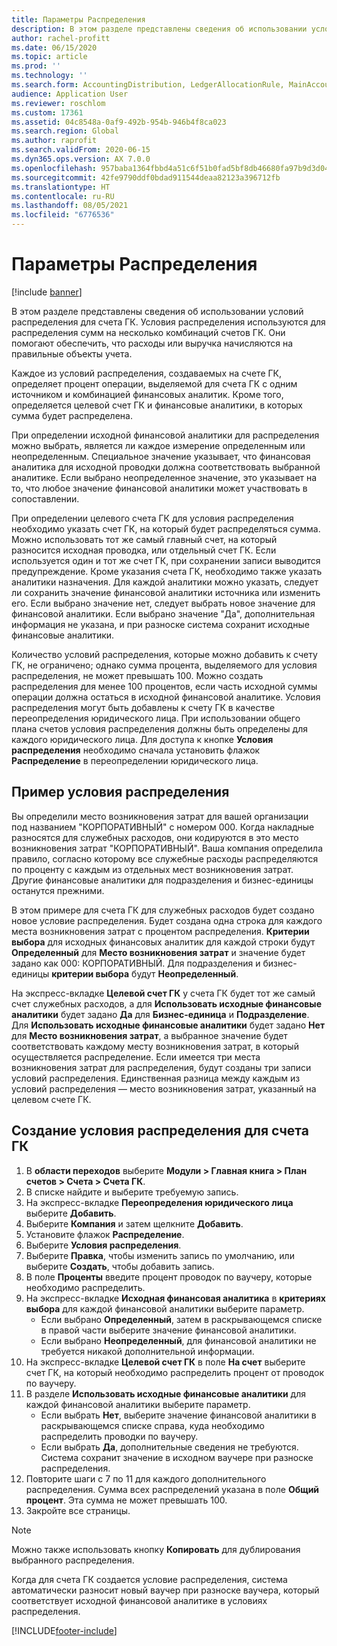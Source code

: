 ```yaml
---
title: Параметры Распределения
description: В этом разделе представлены сведения об использовании условий распределения для счета ГК.
author: rachel-profitt
ms.date: 06/15/2020
ms.topic: article
ms.prod: ''
ms.technology: ''
ms.search.form: AccountingDistribution, LedgerAllocationRule, MainAccount, AllocationTerms
audience: Application User
ms.reviewer: roschlom
ms.custom: 17361
ms.assetid: 04c8548a-0af9-492b-954b-946b4f8ca023
ms.search.region: Global
ms.author: raprofit
ms.search.validFrom: 2020-06-15
ms.dyn365.ops.version: AX 7.0.0
ms.openlocfilehash: 957baba1364fbbd4a51c6f51b0fad5bf8db46680fa97b9d3d0474dc015064609
ms.sourcegitcommit: 42fe9790ddf0bdad911544deaa82123a396712fb
ms.translationtype: HT
ms.contentlocale: ru-RU
ms.lasthandoff: 08/05/2021
ms.locfileid: "6776536"
---
```

# <a name="allocation-terms"></a>Параметры Распределения

[!include [banner](../includes/banner.md)]

В этом разделе представлены сведения об использовании условий распределения для счета ГК. Условия распределения используются для распределения сумм на несколько комбинаций счетов ГК. Они помогают обеспечить, что расходы или выручка начисляются на правильные объекты учета.

Каждое из условий распределения, создаваемых на счете ГК, определяет процент операции, выделяемой для счета ГК с одним источником и комбинацией финансовых аналитик. Кроме того, определяется целевой счет ГК и финансовые аналитики, в которых сумма будет распределена. 

При определении исходной финансовой аналитики для распределения можно выбрать, является ли каждое измерение определенным или неопределенным. Специальное значение указывает, что финансовая аналитика для исходной проводки должна соответствовать выбранной аналитике. Если выбрано неопределенное значение, это указывает на то, что любое значение финансовой аналитики может участвовать в сопоставлении.

При определении целевого счета ГК для условия распределения необходимо указать счет ГК, на который будет распределяться сумма. Можно использовать тот же самый главный счет, на который разносится исходная проводка, или отдельный счет ГК. Если используется один и тот же счет ГК, при сохранении записи выводится предупреждение. Кроме указания счета ГК, необходимо также указать аналитики назначения. Для каждой аналитики можно указать, следует ли сохранить значение финансовой аналитики источника или изменить его. Если выбрано значение нет, следует выбрать новое значение для финансовой аналитики. Если выбрано значение "Да", дополнительная информация не указана, и при разноске система сохранит исходные финансовые аналитики.

Количество условий распределения, которые можно добавить к счету ГК, не ограничено; однако сумма процента, выделяемого для условия распределения, не может превышать 100. Можно создать распределения для менее 100 процентов, если часть исходной суммы операции должна остаться в исходной финансовой аналитике. Условия распределения могут быть добавлены к счету ГК в качестве переопределения юридического лица. При использовании общего плана счетов условия распределения должны быть определены для каждого юридического лица. Для доступа к кнопке **Условия распределения** необходимо сначала установить флажок **Распределение** в переопределении юридического лица.

## <a name="allocation-term-example"></a>Пример условия распределения
Вы определили место возникновения затрат для вашей организации под названием "КОРПОРАТИВНЫЙ" с номером 000. Когда накладные разносятся для служебных расходов, они кодируются в это место возникновения затрат "КОРПОРАТИВНЫЙ". Ваша компания определила правило, согласно которому все служебные расходы распределяются по проценту с каждым из отдельных мест возникновения затрат. Другие финансовые аналитики для подразделения и бизнес-единицы останутся прежними.

В этом примере для счета ГК для служебных расходов будет создано новое условие распределения. Будет создана одна строка для каждого места возникновения затрат с процентом распределения. **Критерии выбора** для исходных финансовых аналитик для каждой строки будут **Определенный** для **Место возникновения затрат** и значение будет задано как 000: КОРПОРАТИВНЫЙ. Для подразделения и бизнес-единицы **критерии выбора** будут **Неопределенный**.

На экспресс-вкладке **Целевой счет ГК** у счета ГК будет тот же самый счет служебных расходов, а для **Использовать исходные финансовые аналитики** будет задано **Да** для **Бизнес-единица** и **Подразделение**. Для **Использовать исходные финансовые аналитики** будет задано **Нет** для **Место возникновения затрат**, а выбранное значение будет соответствовать каждому месту возникновения затрат, в который осуществляется распределение. Если имеется три места возникновения затрат для распределения, будут созданы три записи условий распределения. Единственная разница между каждым из условий распределения — место возникновения затрат, указанный на целевом счете ГК.

## <a name="create-an-allocation-term-on-a-main-account"></a>Создание условия распределения для счета ГК

1. В **области переходов** выберите **Модули > Главная книга > План счетов > Счета > Счета ГК**.
2. В списке найдите и выберите требуемую запись.
3. На экспресс-вкладке **Переопределения юридического лица** выберите **Добавить**.
4. Выберите **Компания** и затем щелкните **Добавить**.
5. Установите флажок **Распределение**.
6. Выберите **Условия распределения**.
7. Выберите **Правка**, чтобы изменить запись по умолчанию, или выберите **Создать**, чтобы добавить запись.
8. В поле **Проценты** введите процент проводок по ваучеру, которые необходимо распределить.
9. На экспресс-вкладке **Исходная финансовая аналитика** в **критериях выбора** для каждой финансовой аналитики выберите параметр.
    - Если выбрано **Определенный**, затем в раскрывающемся списке в правой части выберите значение финансовой аналитики.
    - Если выбрано **Неопределенный**, для финансовой аналитики не требуется никакой дополнительной информации.
10. На экспресс-вкладке **Целевой счет ГК** в поле **На счет** выберите счет ГК, на который необходимо распределить процент от проводок по ваучеру.
11. В разделе **Использовать исходные финансовые аналитики** для каждой финансовой аналитики выберите параметр.
    - Если выбрать **Нет**, выберите значение финансовой аналитики в раскрывающемся списке справа, куда необходимо распределить проводки по ваучеру.
    - Если выбрать **Да**, дополнительные сведения не требуются. Система сохранит значение в исходном ваучере при разноске распределения.
12. Повторите шаги с 7 по 11 для каждого дополнительного распределения. Сумма всех распределений указана в поле **Общий процент**. Эта сумма не может превышать 100.
13. Закройте все страницы.

>[!NOTE] 
> Можно также использовать кнопку **Копировать** для дублирования выбранного распределения.

Когда для счета ГК создается условие распределения, система автоматически разносит новый ваучер при разноске ваучера, который соответствует исходной финансовой аналитике в условиях распределения.


[!INCLUDE[footer-include](../../includes/footer-banner.md)]